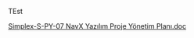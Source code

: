 TEst

[Simplex-S-PY-07 NavX Yazılım Proje Yönetim Planı.doc](/.attachments/Simplex-S-PY-07%20NavX%20Yazılım%20Proje%20Yönetim%20Planı-64d02c01-50ab-46c2-b627-d777008dbbe7.doc)